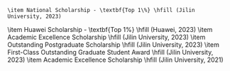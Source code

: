     \item National Scholarship - \textbf{Top 1\%} \hfill (Jilin University, 2023)
\item Huawei Scholarship - \textbf{Top 1\%} \hfill (Huawei, 2023)
\item Academic Excellence Scholarship \hfill (Jilin University, 2023)
\item Outstanding Postgraduate Scholarship \hfill (Jilin University, 2023)
\item First-Class Outstanding Graduate Student Award \hfill (Jilin University, 2023)
\item Academic Excellence Scholarship \hfill (Jilin University, 2021)
